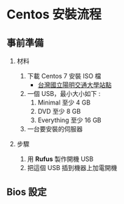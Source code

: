 Centos 安裝流程
===

事前準備
---

1. 材料

    1. 下載 Centos 7 安裝 ISO 檔
        - [台灣國立陽明交通大學站點](http://centos.cs.nctu.edu.tw/7/isos/x86_64/)
    2. 一個 USB，最小大小如下 :
        1. Minimal      至少 4 GB
        2. DVD          至少 8 GB
        3. Everything   至少 16 GB 
    3. 一台要安裝的伺服器

2. 步驟

    1. 用 **Rufus** 製作開機 USB
    2. 把這個 USB 插到機器上加電開機

Bios 設定
---
